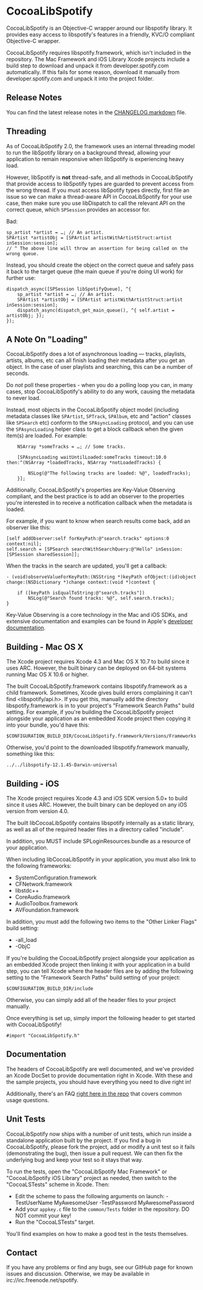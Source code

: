 # CocoaLibSpotify #

CocoaLibSpotify is an Objective-C wrapper around our libspotify library. It provides easy access to libspotify's features in a friendly, KVC/O compliant Objective-C wrapper.

CocoaLibSpotify requires libspotify.framework, which isn't included in the repository. The Mac Framework and iOS Library  Xcode projects include a build step to download and unpack it from developer.spotify.com automatically. If this fails for some reason, download it manually from developer.spotify.com and unpack it into the project folder.

## Release Notes ##

You can find the latest release notes in the [CHANGELOG.markdown](https://github.com/spotify/cocoalibspotify/blob/master/CHANGELOG.markdown) file.

## Threading ##

As of CocoaLibSpotify 2.0, the framework uses an internal threading model to run the libSpotify library on a background thread, allowing your application to remain responsive when libSpotify is experiencing heavy load.

However, libSpotify is **not** thread-safe, and all methods in CocoaLibSpotify that provide access to libSpotify types are guarded to prevent access from the wrong thread. If you must access libSpotify types directly, first file an issue so we can make a thread-aware API in CocoaLibSpotify for your use case, then make sure you use libDispatch to call the relevant API on the correct queue, which `SPSession` provides an accessor for.

Bad: 

```
sp_artist *artist = …; // An artist.
SPArtist *artistObj = [SPArtist artistWithArtistStruct:artist inSession:session];
// ^ The above line will throw an assertion for being called on the wrong queue.
```

Instead, you should create the object on the correct queue and safely pass it back to the target queue (the main queue if you're doing UI work) for further use:

```
dispatch_async([SPSession libSpotifyQueue], ^{
	sp_artist *artist = …; // An artist.
	SPArtist *artistObj = [SPArtist artistWithArtistStruct:artist inSession:session];
	dispatch_async(dispatch_get_main_queue(), ^{ self.artist = artistObj; }); 
});
```

## A Note On "Loading" ##

CocoaLibSpotify does a lot of asynchronous loading — tracks, playlists, artists, albums, etc can all finish loading their metadata after you get an object. In the case of user playlists and searching, this can be a number of seconds.

Do *not* poll these properties - when you do a polling loop you can, in many cases, stop CocoaLibSpotify's ability to do any work, causing the metadata to never load.

Instead, most objects in the CocoaLibSpotify object model (including metadata classes like `SPArtist`, `SPTrack`, `SPAlbum`, etc and "action" classes like `SPSearch` etc) conform to the `SPAsyncLoading` protocol, and you can use the `SPAsyncLoading` helper class to get a block callback when the given item(s) are loaded. For example:

```
	NSArray *someTracks = …; // Some tracks.

	[SPAsyncLoading waitUntilLoaded:someTracks timeout:10.0 then:^(NSArray *loadedTracks, NSArray *notLoadedTracks) {

		NSLog(@"The following tracks are loaded: %@", loadedTracks);
	}];
```

Additionally, CocoaLibSpotify's properties are Key-Value Observing compliant, and the best practice is to add an observer to the properties you're interested in to receive a notification callback when the metadata is loaded.

For example, if you want to know when search results come back, add an observer like this:

    [self addObserver:self forKeyPath:@"search.tracks" options:0 context:nil];
    self.search = [SPSearch searchWithSearchQuery:@"Hello" inSession:[SPSession sharedSession]];

When the tracks in the search are updated, you'll get a callback:


    - (void)observeValueForKeyPath:(NSString *)keyPath ofObject:(id)object change:(NSDictionary *)change context:(void *)context {
    
    	if ([keyPath isEqualToString:@"search.tracks"])
    		NSLog(@"Search found tracks: %@", self.search.tracks);
    }

Key-Value Observing is a core technology in the Mac and iOS SDKs, and extensive documentation and examples can be found in Apple's [developer documentation](http://developer.apple.com/library/ios/#documentation/General/Conceptual/DevPedia-CocoaCore/KVO.html).

## Building -  Mac OS X ##

The Xcode project requires Xcode 4.3 and Mac OS X 10.7 to build since it uses ARC. However, the built binary can be deployed on 64-bit systems running Mac OS X 10.6 or higher.

The built CocoaLibSpotify.framework contains libspotify.framework as a child framework. Sometimes, Xcode gives build errors complaining it can't find <libspotify/api.h>. If you get this, manually add the directory libspotify.framework is in to your project's "Framework Search Paths" build setting. For example, if you're building the CocoaLibSpotify project alongside your application as an embedded Xcode project then copying it into your bundle, you'd have this:

`$CONFIGURATION_BUILD_DIR/CocoaLibSpotify.framework/Versions/Frameworks`

Otherwise, you'd point to the downloaded libspotify.framework manually, something like this:

`../../libspotify-12.1.45-Darwin-universal`

## Building - iOS ##

The Xcode project requires Xcode 4.3 and iOS SDK version 5.0+ to build since it uses ARC. However, the built binary can be deployed on any iOS version from version 4.0.

The built libCocoaLibSpotify contains libspotify internally as a static library, as well as all of the required header files in a directory called "include".

In addition, you MUST include SPLoginResources.bundle as a resource of your application.

When including libCocoaLibSpotify in your application, you must also link to the following frameworks:

- SystemConfiguration.framework
- CFNetwork.framework
- libstdc++
- CoreAudio.framework
- AudioToolbox.framework
- AVFoundation.framework

In addition, you must add the following two items to the "Other Linker Flags" build setting:

- -all_load
- -ObjC

If you're building the CocoaLibSpotify project alongside your application as an embedded Xcode project then linking it with your application in a build step, you can tell Xcode where the header files are by adding the following setting to the "Framework Search Paths" build setting of your project:

`$CONFIGURATION_BUILD_DIR/include`

Otherwise, you can simply add all of the header files to your project manually. 

Once everything is set up, simply import the following header to get started with CocoaLibSpotify!

`#import "CocoaLibSpotify.h"`

## Documentation ##

The headers of CocoaLibSpotify are well documented, and we've provided an Xcode DocSet to provide documentation right in Xcode. With these and the sample projects, you should have everything you need to dive right in!

Additionally, there's an FAQ [right here in the repo](https://github.com/spotify/cocoalibspotify/blob/master/FAQ.markdown) that covers common usage questions. 

## Unit Tests ##

CocoaLibSpotify now ships with a number of unit tests, which run inside a standalone application built by the project. If you find a bug in CocoaLibSpotify, please fork the project, add or modify a unit test so it fails (demonstrating the bug), then issue a pull request. We can then fix the underlying bug and keep your test so it stays that way.

To run the tests, open the "CocoaLibSpotify Mac Framework" or "CocoaLibSpotify iOS Library" project as needed, then switch to the "CocoaLSTests" scheme in Xcode. Then:

- Edit the scheme to pass the following arguments on launch: -TestUserName MyAwesomeUser -TestPassword MyAwesomePassword
- Add your `appkey.c` file to the `common/Tests` folder in the repository. DO NOT commit your key!
- Run the "CocoaLSTests" target.

You'll find examples on how to make a good test in the tests themselves.

## Contact ##

If you have any problems or find any bugs, see our GitHub page for known issues and discussion. Otherwise, we may be available in irc://irc.freenode.net/spotify. 